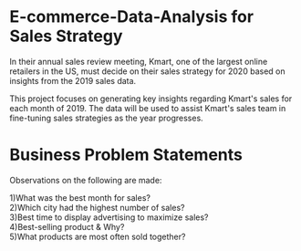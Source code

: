 # E-commerce-Data-Analysis for Sales Strategy

In their annual sales review meeting, Kmart, one of the largest online retailers in the US, must decide on their sales strategy for 2020 based on insights from the 2019 sales data.

This project focuses on generating key insights regarding Kmart's sales for each month of 2019. 
The data will be used to assist Kmart's sales team in fine-tuning sales strategies as the year progresses.
# Business Problem Statements
Observations on the following are made:

1)What was the best month for sales? <br>
2)Which city had the highest number of sales?<br>
3)Best time to display advertising to maximize sales?<br>
4)Best-selling product & Why?<br>
5)What products are most often sold together?<br>
